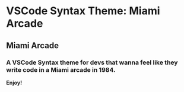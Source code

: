 # VSCode Syntax Theme: Miami Arcade
## Miami Arcade
### A VSCode Syntax theme for devs that wanna feel like they write code in a Miami arcade in 1984.



**Enjoy!**
